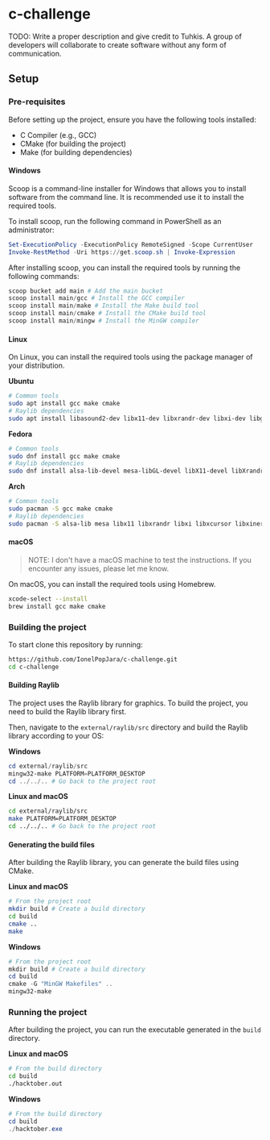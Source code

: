 # c-challenge

TODO: Write a proper description and give credit to Tuhkis.
A group of developers will collaborate to create software without any form of communication.

## Setup

### Pre-requisites

Before setting up the project, ensure you have the following tools installed:
- C Compiler (e.g., GCC)
- CMake (for building the project)
- Make (for building dependencies)
  
#### Windows

Scoop is a command-line installer for Windows that allows you to install software from the command line. It is recommended use it to install the required tools.

To install scoop, run the following command in PowerShell as an administrator:

```powershell
Set-ExecutionPolicy -ExecutionPolicy RemoteSigned -Scope CurrentUser
Invoke-RestMethod -Uri https://get.scoop.sh | Invoke-Expression
```

After installing scoop, you can install the required tools by running the following commands:

```powershell
scoop bucket add main # Add the main bucket
scoop install main/gcc # Install the GCC compiler
scoop install main/make # Install the Make build tool
scoop install main/cmake # Install the CMake build tool
scoop install main/mingw # Install the MinGW compiler
```

#### Linux

On Linux, you can install the required tools using the package manager of your distribution.

**Ubuntu**
```bash
# Common tools
sudo apt install gcc make cmake
# Raylib dependencies
sudo apt install libasound2-dev libx11-dev libxrandr-dev libxi-dev libgl1-mesa-dev libglu1-mesa-dev libxcursor-dev libxinerama-dev libwayland-dev libxkbcommon-dev
```

**Fedora**
```bash
# Common tools
sudo dnf install gcc make cmake
# Raylib dependencies
sudo dnf install alsa-lib-devel mesa-libGL-devel libX11-devel libXrandr-devel libXi-devel libXcursor-devel libXinerama-devel libatomic
```

**Arch**
```bash
# Common tools
sudo pacman -S gcc make cmake
# Raylib dependencies
sudo pacman -S alsa-lib mesa libx11 libxrandr libxi libxcursor libxinerama
```

#### macOS

> NOTE: I don't have a macOS machine to test the instructions. If you encounter any issues, please let me know.

On macOS, you can install the required tools using Homebrew.

```bash
xcode-select --install
brew install gcc make cmake
```

### Building the project

To start clone this repository by running:
    
```bash
https://github.com/IonelPopJara/c-challenge.git
cd c-challenge
```

#### Building Raylib

The project uses the Raylib library for graphics. To build the project, you need to build the Raylib library first.

Then, navigate to the `external/raylib/src` directory and build the Raylib library according to your OS:

**Windows**
```powershell
cd external/raylib/src
mingw32-make PLATFORM=PLATFORM_DESKTOP
cd ../../.. # Go back to the project root
```

**Linux and macOS**
```bash
cd external/raylib/src
make PLATFORM=PLATFORM_DESKTOP
cd ../../.. # Go back to the project root
```

#### Generating the build files

After building the Raylib library, you can generate the build files using CMake.

**Linux and macOS**
```bash
# From the project root
mkdir build # Create a build directory
cd build
cmake ..
make
```

**Windows**
```powershell
# From the project root
mkdir build # Create a build directory
cd build
cmake -G "MinGW Makefiles" ..
mingw32-make
```

### Running the project

After building the project, you can run the executable generated in the `build` directory.

**Linux and macOS**
```bash
# From the build directory
cd build
./hacktober.out
```

**Windows**
```powershell
# From the build directory
cd build
./hacktober.exe
```
